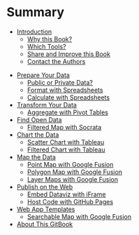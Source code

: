 # Summary

* [Introduction](README.md)
   <!-- * [What is a Dataviz?](introduction/what.md) -->
   * [Why this Book?](introduction/why.md)
   * [Which Tools?](introduction/which.md)
   * [Share and Improve this Book](introduction/share.md)
   * [Contact the Authors](introduction/contact.md)
<!-- * [Tell Stories with Data](story/README.md) -->
* [Prepare Your Data](prepare/about.md)
   * [Public or Private Data?](prepare/public-private/README.md)
   * [Format with Spreadsheets](prepare/spreadsheet/README.md)
   * [Calculate with Spreadsheets](prepare/calculate/README.md)
   <!-- * [Split Spreadsheet Columns](prepare/split/README.md) -->
   <!-- * [Clean Data with Open Refine](prepare/open-refine/README.md) -->
* [Transform Your Data](transform/about.md)
   * [Aggregate with Pivot Tables](transform/pivot-tables/README.md)
   <!-- * [Join Tables with VLookup](organize/vlookup/README.md) -->
   <!-- * [Geocode Addresses with Census](transform/geocode/README.md) -->
* [Find Open Data](find/about.md)
   <!-- * [Open Data on U.S.](find/us.README.md) -->
   <!-- * [Open Data on Connecticut](find/ct.README.md)  -->
   * [Filtered Map with Socrata](find/filtered-point-map-socrata/README.md)
   <!-- * [Maps with SocialExplorer] -->
* [Chart the Data](chart/about.md)
   * [Scatter Chart with Tableau](chart/scatter-chart-tableau/README.md)
   * [Filtered Chart with Tableau](chart/filtered-line-chart-tableau/README.md)
* [Map the Data](map/about.md)
   <!-- * [Point Map with BatchGeo](map/batchgeo/README.md) -->
   * [Point Map with Google Fusion](map/point-gft/README.md)
   * [Polygon Map with Google Fusion](map/polygon-gft/README.md)
   * [Layer Maps with Google Fusion](map/gft-layer-wizard/README.md)
* [Publish on the Web](publish/about.md)
   <!-- * [Publish with WordPress](publish/wordpress/README.md) -->
   * [Embed Dataviz with iFrame](publish/embed-iframe/README.md)
   <!-- * [Share code with GitHub] -->
   * [Host Code with GitHub Pages](publish/ghpages/README.md)
* [Web App Templates](web-app/about.md)
   <!-- * [Polygon Map with Leaflet] -->
   <!-- * [Storymap with Leaflet] -->
   * [Searchable Map with Google Fusion](web-app/searchable-map-template/README.md)
* [About This GitBook](gitbook/README.md)
